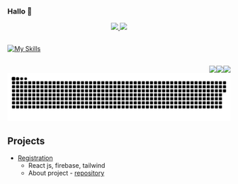 ### Hallo 👋

<div align="center">
  <a href="https://github.com/Andrew-devcoder" >
  <img height="160em" src="https://stats-andrew-devcoder.vercel.app/api?username=Andrew-devcoder&PAT_1&show_icons=true&theme=radical&include_all_commits=true&count_private=true"/>
  <img height="160em" src="https://stats-andrew-devcoder.vercel.app/api/top-langs/?username=Andrew-devcoder&PAT_1&layout=compact&langs_count=7&theme=radical"/>
  </a>
</div>

<div style="display: block"><br>
  
  [![My Skills](https://skillicons.dev/icons?i=html,css,scss,js,tailwind,bootstrap,gulp,yarn,react,vite,npm,firebase,figma,vscode,netlify,lua,nestjs,postman)](https://skillicons.dev) 
</div>



  ##
 
<div> 
  <a href = "mailto:andrew.kovpak.01@gmail.com"><img align="right" src="https://img.shields.io/badge/Gmail-D14836?style=for-the-badge&logo=gmail&logoColor=white" target="_blank"></a>
  <a href="https://www.linkedin.com/in/andrew-kovpak-front-end-developer" target="_blank"><img align="right"  src="https://img.shields.io/badge/LinkedIn-0077B5?style=for-the-badge&logo=linkedin&logoColor=white" target="_blank"></a>
  <a href="https://t.me/Andreveloper" target="_blank"><img align="right" src="https://img.shields.io/badge/Telegram-2CA5E0?style=for-the-badge&logo=telegram&logoColor=white" target="_blank"></a>
</div>


<picture>
  <source
    media="(prefers-color-scheme: dark)"
    srcset="https://raw.githubusercontent.com/Andrew-devcoder/Andrew-devcoder/output/github-contribution-grid-snake-dark.svg"
  />
  <source
    media="(prefers-color-scheme: light)"
    srcset="https://raw.githubusercontent.com/Andrew-devcoder/Andrew-devcoder/output/github-contribution-grid-snake.svg"
  />
  <img
    alt="github contribution grid snake animation"
    src="https://raw.githubusercontent.com/Andrew-devcoder/Andrew-devcoder/output/github-contribution-grid-snake.svg"
  />
</picture>


## Projects

- [Registration](https://andrew-devcoder-react-firebase.netlify.app/login)
  - React js, firebase, tailwind
  - About project - [repository](https://github.com/Andrew-devcoder/react-firebase-tailwind)
